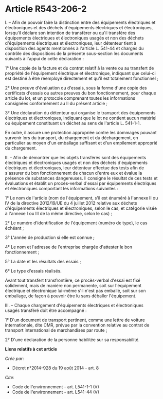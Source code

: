 # Article R543-206-2

I. – Afin de pouvoir faire la distinction entre des équipements électriques et électroniques et des déchets d'équipements
électriques et électroniques, lorsqu'il déclare son intention de transférer ou qu'il transfère des équipements électriques et
électroniques usagés et non des déchets d'équipements électriques et électroniques, leur détenteur tient à disposition des
agents mentionnés à l'article L. 541-44 et chargés du contrôle des dispositions de la présente sous-section les documents
suivants à l'appui de cette déclaration :

1° Une copie de la facture et du contrat relatif à la vente ou au transfert de propriété de l'équipement électrique et
électronique, indiquant que celui-ci est destiné à être réemployé directement et qu'il est totalement fonctionnel ;

2° Une preuve d'évaluation ou d'essais, sous la forme d'une copie des certificats d'essais ou autres preuves du bon
fonctionnement, pour chaque article du lot, et un protocole comprenant toutes les informations consignées conformément au II
du présent article ;

3° Une déclaration du détenteur qui organise le transport des équipements électriques et électroniques, indiquant que le lot
ne contient aucun matériel ou équipement constituant un déchet au sens de l'article L. 541-1-1.

En outre, il assure une protection appropriée contre les dommages pouvant survenir lors du transport, du chargement et du
déchargement, en particulier au moyen d'un emballage suffisant et d'un empilement approprié du chargement.

II. – Afin de démontrer que les objets transférés sont des équipements électriques et électroniques usagés et non des déchets
d'équipements électriques et électroniques, leur détenteur effectue des tests afin de s'assurer du bon fonctionnement de
chacun d'entre eux et évalue la présence de substances dangereuses. Il consigne le résultat de ces tests et évaluations et
établit un procès-verbal d'essai par équipements électriques et électroniques comportant les informations suivantes :

1° Le nom de l'article (nom de l'équipement, s'il est énuméré à l'annexe II ou IV de la directive 2012/19/UE du 4 juillet
2012 relative aux déchets d'équipements électriques et électroniques, selon le cas, et catégorie visée à l'annexe I ou III de
la même directive, selon le cas) ;

2° Le numéro d'identification de l'équipement (numéro de type), le cas échéant ;

3° L'année de production si elle est connue ;

4° Le nom et l'adresse de l'entreprise chargée d'attester le bon fonctionnement ;

5° La date et les résultats des essais ;

6° Le type d'essais réalisés.

Avant tout transfert transfrontière, ce procès-verbal d'essai est fixé solidement, mais de manière non permanente, soit sur
l'équipement électrique et électronique lui-même s'il n'est pas emballé, soit sur son emballage, de façon à pouvoir être lu
sans déballer l'équipement.

III. – Chaque chargement d'équipements électriques et électroniques usagés transféré doit être accompagné :

1° D'un document de transport pertinent, comme une lettre de voiture internationale, dite CMR, prévue par la convention
relative au contrat de transport international de marchandises par route ;

2° D'une déclaration de la personne habilitée sur sa responsabilité.

**Liens relatifs à cet article**

_Créé par_:

  - Décret n°2014-928 du 19 août 2014 - art. 8

_Cite_:

  - Code de l'environnement - art. L541-1-1 (V)
  - Code de l'environnement - art. L541-44 (V)
